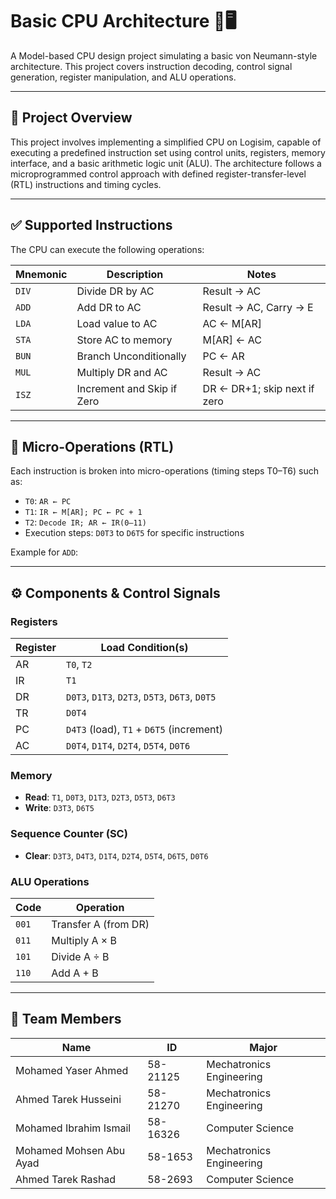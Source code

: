 # Basic CPU Architecture 🧠🖥️

A Model-based CPU design project simulating a basic von Neumann-style architecture. This project covers instruction decoding, control signal generation, register manipulation, and ALU operations.

---

## 📘 Project Overview

This project involves implementing a simplified CPU on Logisim, capable of executing a predefined instruction set using control units, registers, memory interface, and a basic arithmetic logic unit (ALU). The architecture follows a microprogrammed control approach with defined register-transfer-level (RTL) instructions and timing cycles.

---

## ✅ Supported Instructions

The CPU can execute the following operations:

| Mnemonic | Description               | Notes                          |
|----------|---------------------------|--------------------------------|
| `DIV`    | Divide DR by AC           | Result → AC                    |
| `ADD`    | Add DR to AC              | Result → AC, Carry → E         |
| `LDA`    | Load value to AC          | AC ← M[AR]                     |
| `STA`    | Store AC to memory        | M[AR] ← AC                     |
| `BUN`    | Branch Unconditionally    | PC ← AR                        |
| `MUL`    | Multiply DR and AC        | Result → AC                    |
| `ISZ`    | Increment and Skip if Zero| DR ← DR+1; skip next if zero   |

---

## 🧠 Micro-Operations (RTL)

Each instruction is broken into micro-operations (timing steps T0–T6) such as:

- `T0`: `AR ← PC`
- `T1`: `IR ← M[AR]; PC ← PC + 1`
- `T2`: `Decode IR; AR ← IR(0–11)`
- Execution steps: `D0T3` to `D6T5` for specific instructions

Example for `ADD`:


---

## ⚙️ Components & Control Signals

### Registers

| Register | Load Condition(s)                      |
|----------|----------------------------------------|
| AR       | `T0`, `T2`                             |
| IR       | `T1`                                   |
| DR       | `D0T3`, `D1T3`, `D2T3`, `D5T3`, `D6T3`, `D0T5` |
| TR       | `D0T4`                                 |
| PC       | `D4T3` (load), `T1` + `D6T5` (increment)|
| AC       | `D0T4`, `D1T4`, `D2T4`, `D5T4`, `D0T6`  |

### Memory

- **Read**: `T1`, `D0T3`, `D1T3`, `D2T3`, `D5T3`, `D6T3`
- **Write**: `D3T3`, `D6T5`

### Sequence Counter (SC)

- **Clear**: `D3T3`, `D4T3`, `D1T4`, `D2T4`, `D5T4`, `D6T5`, `D0T6`

### ALU Operations

| Code | Operation         |
|------|-------------------|
| `001`| Transfer A (from DR) |
| `011`| Multiply A × B     |
| `101`| Divide A ÷ B       |
| `110`| Add A + B          |

---

## 🧪 Team Members

| Name                      | ID        | Major                                |
|---------------------------|-----------|--------------------------------------|
| Mohamed Yaser Ahmed       | 58-21125  | Mechatronics Engineering |
| Ahmed Tarek Husseini   | 58-21270  | Mechatronics Engineering |
| Mohamed Ibrahim Ismail    | 58-16326  | Computer Science |
| Mohamed Mohsen Abu Ayad   | 58-1653   | Mechatronics Engineering |
| Ahmed Tarek Rashad        | 58-2693   | Computer Science |



